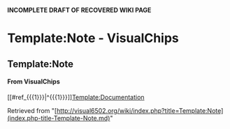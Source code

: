 **INCOMPLETE DRAFT OF RECOVERED WIKI PAGE**

# Template:Note - VisualChips

## Template:Note

#### From VisualChips

[[#ref\_{{{1}}}|^{{{1}}}]][Template:Documentation](index.php-title-Template-Documentation.md)

Retrieved from "[http://visual6502.org/wiki/index.php?title=Template:Note](index.php-title-Template-Note.md)"

